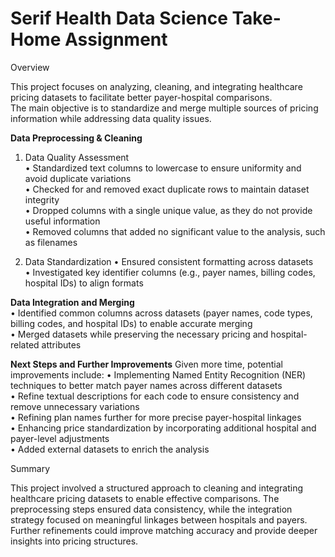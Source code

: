 # Serif Health Data Science Take-Home Assignment

Overview

This project focuses on analyzing, cleaning, and integrating healthcare pricing datasets to facilitate better payer-hospital comparisons. <br>
The main objective is to standardize and merge multiple sources of pricing information while addressing data quality issues.

**Data Preprocessing & Cleaning**

1. Data Quality Assessment <br>
	•	Standardized text columns to lowercase to ensure uniformity and avoid duplicate variations<br>
	•	Checked for and removed exact duplicate rows to maintain dataset integrity<br>
	•	Dropped columns with a single unique value, as they do not provide useful information<br>
	•	Removed columns that added no significant value to the analysis, such as filenames<br>

2. Data Standardization
	•	Ensured consistent formatting across datasets<br>
	•	Investigated key identifier columns (e.g., payer names, billing codes, hospital IDs) to align formats<br>

**Data Integration and Merging**<br>
	•	Identified common columns across datasets (payer names, code types, billing codes, and hospital IDs) to enable accurate merging<br>
	•	Merged datasets while preserving the necessary pricing and hospital-related attributes<br>

**Next Steps and Further Improvements**
Given more time, potential improvements include:
	•	Implementing Named Entity Recognition (NER) techniques to better match payer names across different datasets<br>
	•	Refine textual descriptions for each code to ensure consistency and remove unnecessary variations<br>
	•	Refining plan names further for more precise payer-hospital linkages<br>
	•	Enhancing price standardization by incorporating additional hospital and payer-level adjustments<br>
	•	Added external datasets to enrich the analysis<br>

Summary

This project involved a structured approach to cleaning and integrating healthcare pricing datasets to enable effective comparisons. The preprocessing steps ensured data consistency, while the integration strategy focused on meaningful linkages between hospitals and payers. Further refinements could improve matching accuracy and provide deeper insights into pricing structures.
